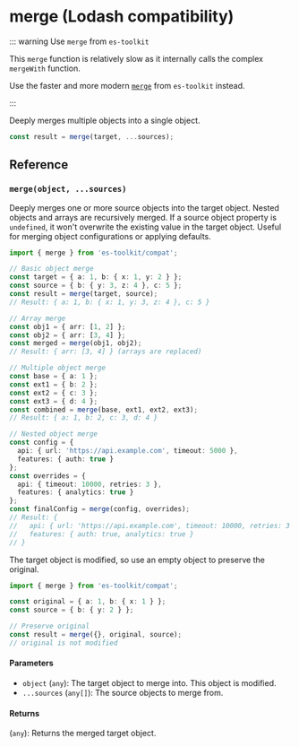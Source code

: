 # merge (Lodash compatibility)

::: warning Use `merge` from `es-toolkit`

This `merge` function is relatively slow as it internally calls the complex `mergeWith` function.

Use the faster and more modern [`merge`](../../object/merge.ts) from `es-toolkit` instead.

:::

Deeply merges multiple objects into a single object.

```typescript
const result = merge(target, ...sources);
```

## Reference

### `merge(object, ...sources)`

Deeply merges one or more source objects into the target object. Nested objects and arrays are recursively merged. If a source object property is `undefined`, it won't overwrite the existing value in the target object. Useful for merging object configurations or applying defaults.

```typescript
import { merge } from 'es-toolkit/compat';

// Basic object merge
const target = { a: 1, b: { x: 1, y: 2 } };
const source = { b: { y: 3, z: 4 }, c: 5 };
const result = merge(target, source);
// Result: { a: 1, b: { x: 1, y: 3, z: 4 }, c: 5 }

// Array merge
const obj1 = { arr: [1, 2] };
const obj2 = { arr: [3, 4] };
const merged = merge(obj1, obj2);
// Result: { arr: [3, 4] } (arrays are replaced)

// Multiple object merge
const base = { a: 1 };
const ext1 = { b: 2 };
const ext2 = { c: 3 };
const ext3 = { d: 4 };
const combined = merge(base, ext1, ext2, ext3);
// Result: { a: 1, b: 2, c: 3, d: 4 }

// Nested object merge
const config = {
  api: { url: 'https://api.example.com', timeout: 5000 },
  features: { auth: true }
};
const overrides = {
  api: { timeout: 10000, retries: 3 },
  features: { analytics: true }
};
const finalConfig = merge(config, overrides);
// Result: {
//   api: { url: 'https://api.example.com', timeout: 10000, retries: 3 },
//   features: { auth: true, analytics: true }
// }
```

The target object is modified, so use an empty object to preserve the original.

```typescript
import { merge } from 'es-toolkit/compat';

const original = { a: 1, b: { x: 1 } };
const source = { b: { y: 2 } };

// Preserve original
const result = merge({}, original, source);
// original is not modified
```

#### Parameters

- `object` (`any`): The target object to merge into. This object is modified.
- `...sources` (`any[]`): The source objects to merge from.

#### Returns

(`any`): Returns the merged target object.
